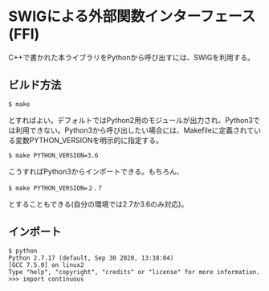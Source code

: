 SWIGによる外部関数インターフェース(FFI)
=================

C++で書かれた本ライブラリをPythonから呼び出すには、SWIGを利用する。

ビルド方法
-----
```
$ make
```
とすればよい。デフォルトではPython2用のモジュールが出力され、Python3では利用できない。Python3から呼び出したい場合には、Makefileに定義されている変数PYTHON_VERSIONを明示的に指定する。
```
$ make PYTHON_VERSION=3.6
```
こうすればPython3からインポートできる。もちろん、
```
$ make PYTHON_VERSION=２.７
```
とすることもできる(自分の環境では2.7か3.6のみ対応)。

インポート
---
```
$ python
Python 2.7.17 (default, Sep 30 2020, 13:38:04) 
[GCC 7.5.0] on linux2
Type "help", "copyright", "credits" or "license" for more information.
>>> import continuous
```
